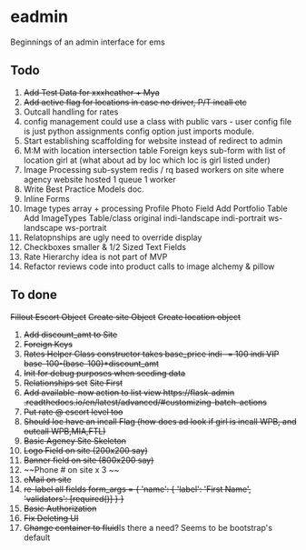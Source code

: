# eadmin

Beginnings of an admin interface for ems

## Todo
1. ~~Add Test Data for xxxheather + Mya~~
1. ~~Add active flag for locations in case no driver, P/T incall etc~~
2. Outcall handling for rates
3. config management could use a class with public vars - user config file is just python assignments 
   config option just imports module.
4. Start establishing scaffolding for website instead of redirect to admin
3. M:M with location
    intersection table
    Foreign keys
    sub-form with list of location girl at
    (what about ad by loc which loc is girl listed under)
3. Image Processing sub-system
    redis / rq based
    workers on site where agency website hosted
    1 queue 1 worker
4. Write Best Practice Models doc.
4. Inline Forms
4. Image types array + processing
    Profile Photo Field Add
    Portfolio Table Add
    ImageTypes Table/class
        original
        indi-landscape
        indi-portrait
        ws-landscape
        ws-portrait
9. Relatopnships are ugly need to override display
9. Checkboxes smaller & 1/2 Sized Text Fields
9. Rate Hierarchy idea is not part of MVP
9. Refactor reviews code into product
    calls to image alchemy & pillow
    
## To done

~~Fillout Escort Object~~
~~Create site Object~~
~~Create location object~~
1. ~~Add discount_amt to Site~~
2. ~~Foreign Keys~~
3. ~~Rates Helper Class
    constructor takes base_price
    indi -= 100
    indi VIP base-100-(base-100)*discount_amt~~
3. ~~Init for debug purposes when seeding data~~
3. ~~Relationships set~~
    ~~Site First~~
3. ~~Add available-now action to list view https://flask-admin
.readthedocs.io/en/latest/advanced/#customizing-batch-actions~~
1. ~~Put rate @ escort level too~~
3. ~~Should loc have an incall Flag
    (how does ad look if girl is incall WPB, and outcall WPB,MIA,FTL)~~
5. ~~Basic Agency Site Skeleton~~
3. ~~Logo Field on site (200x200 say)~~
3. ~~Banner field on site (800x200 say)~~
3. ~~Phone # on site x 3 ~~
3. ~~eMail on site~~
3. ~~re-label all fields form_args = {
    'name': {
        'label': 'First Name',
        'validators': [required()]
        }
    }~~
1. ~~Basic Authorization~~
2. ~~Fix Deleting UI~~
1. ~~Change container to fluid~~Is there a need? Seems to be 
bootstrap's default